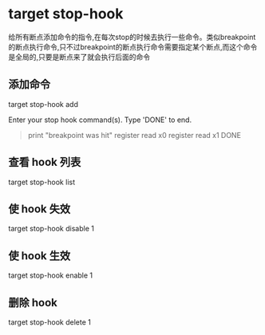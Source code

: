 # target stop-hook

给所有断点添加命令的指令,在每次stop的时候去执行一些命令。类似breakpoint的断点执行命令,只不过breakpoint的断点执行命令需要指定某个断点,而这个命令是全局的,只要是断点来了就会执行后面的命令

## 添加命令

target stop-hook add

Enter your stop hook command(s).  Type 'DONE' to end.
> print "breakpoint was hit"
> register read x0
> register read x1
> DONE

## 查看 hook 列表

target stop-hook list

## 使 hook 失效

target stop-hook disable 1

## 使 hook 生效

target stop-hook enable 1

## 删除 hook

target stop-hook delete  1
